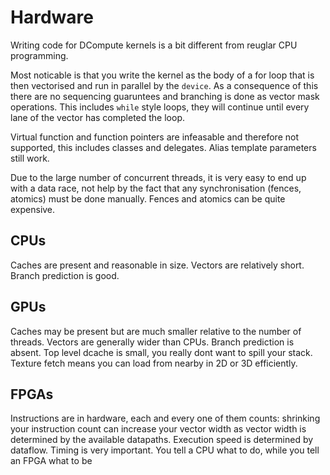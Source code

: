Hardware
========

Writing code for DCompute kernels is a bit different from reuglar CPU programming.

Most noticable is that you write the kernel as the body of a for loop that is then
vectorised and run in parallel by the `device`. As a consequence of this there are
no sequencing guaruntees and branching is done as vector mask operations. This
includes `while` style loops, they will continue until every lane of the vector has
completed the loop.

Virtual function and function pointers are infeasable and therefore not supported,
this includes classes and delegates. Alias template parameters still work.

Due to the large number of concurrent threads, it is very easy to end up with a
data race, not help by the fact that any synchronisation (fences, atomics) must
be done manually. Fences and atomics can be quite expensive.

CPUs
----
Caches are present and reasonable in size. Vectors are relatively short. Branch
prediction is good.

GPUs
----

Caches may be present but are much smaller relative to the number of threads.
Vectors are generally wider than CPUs. Branch prediction is absent. Top level
dcache is small, you really dont want to spill your stack. Texture fetch means
you can load from nearby in 2D or 3D efficiently.

FPGAs
-----

Instructions are in hardware, each and every one of them counts: shrinking your
instruction count can increase your vector width as vector width is determined
by the available datapaths. Execution speed is determined by dataflow.
Timing is very important. You tell a CPU what to do, while you tell an FPGA what to be


